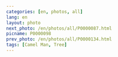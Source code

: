 ```yaml
---
categories: [en, photos, all]
lang: en
layout: photo
next_photo: /en/photos/all/P0000087.html
picname: P0000098
prev_photo: /en/photos/all/P0000134.html
tags: [Camel Man, Tree]
---
```

